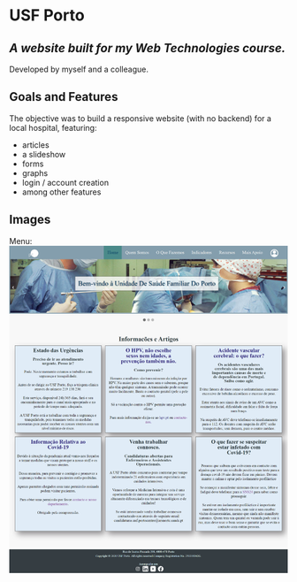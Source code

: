 # USF Porto
## _A website built for my Web Technologies course._

Developed by myself and a colleague.

## Goals and Features
The objective was to build a responsive website (with no backend) for a local hospital, featuring:
- articles
- a slideshow
- forms
- graphs
- login / account creation
- among other features

## Images


Menu:<br>
![alt text](https://github.com/gugajazz/USF_Porto/blob/master/imgs/home.png?raw=true)
<br><br>

